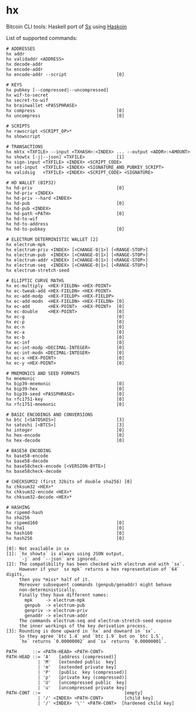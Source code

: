 hx
==

Bitcoin CLI tools: Haskell port of [Sx](https://github.com/spesmilo/sx) using [Haskoin](https://github.com/haskoin/haskoin)

List of supported commands:

    # ADDRESSES
    hx addr
    hx validaddr <ADDRESS>
    hx decode-addr
    hx encode-addr
    hx encode-addr --script                   [0]

    # KEYS
    hx pubkey [--compressed|--uncompressed]
    hx wif-to-secret
    hx secret-to-wif
    hx brainwallet <PASSPHRASE>
    hx compress                               [0]
    hx uncompress                             [0]

    # SCRIPTS
    hx rawscript <SCRIPT_OP>*
    hx showscript

    # TRANSACTIONS
    hx mktx <TXFILE> --input <TXHASH>:<INDEX> ... --output <ADDR>:<AMOUNT>
    hx showtx [-j|--json] <TXFILE>            [1]
    hx sign-input <TXFILE> <INDEX> <SCRIPT_CODE>
    hx set-input  <TXFILE> <INDEX> <SIGNATURE_AND_PUBKEY_SCRIPT>
    hx validsig   <TXFILE> <INDEX> <SCRIPT_CODE> <SIGNATURE>

    # HD WALLET (BIP32)
    hx hd-priv                                [0]
    hx hd-priv <INDEX>
    hx hd-priv --hard <INDEX>
    hx hd-pub                                 [0]
    hx hd-pub <INDEX>
    hx hd-path <PATH>                         [0]
    hx hd-to-wif
    hx hd-to-address
    hx hd-to-pubkey                           [0]

    # ELECTRUM DETERMINISTIC WALLET [2]
    hx electrum-mpk
    hx electrum-priv <INDEX> [<CHANGE-0|1>] [<RANGE-STOP>]
    hx electrum-pub  <INDEX> [<CHANGE-0|1>] [<RANGE-STOP>]
    hx electrum-addr <INDEX> [<CHANGE-0|1>] [<RANGE-STOP>]
    hx electrum-seq  <INDEX> [<CHANGE-0|1>] [<RANGE-STOP>]
    hx electrum-stretch-seed

    # ELLIPTIC CURVE MATHS
    hx ec-multiply  <HEX-FIELDN> <HEX-POINT>
    hx ec-tweak-add <HEX-FIELDN> <HEX-POINT>
    hx ec-add-modp  <HEX-FIELDP> <HEX-FIELDP>
    hx ec-add-modn  <HEX-FIELDN> <HEX-FIELDN> [0]
    hx ec-add       <HEX-POINT>  <HEX-POINT>  [0]
    hx ec-double    <HEX-POINT>               [0]
    hx ec-g                                   [0]
    hx ec-p                                   [0]
    hx ec-n                                   [0]
    hx ec-a                                   [0]
    hx ec-b                                   [0]
    hx ec-inf                                 [0]
    hx ec-int-modp <DECIMAL-INTEGER>          [0]
    hx ec-int-modn <DECIMAL-INTEGER>          [0]
    hx ec-x <HEX-POINT>                       [0]
    hx ec-y <HEX-POINT>                       [0]

    # MNEMONICS AND SEED FORMATS
    hx mnemonic
    hx bip39-mnemonic                         [0]
    hx bip39-hex                              [0]
    hx bip39-seed <PASSPHRASE>                [0]
    hx rfc1751-key                            [0]
    hx rfc1751-mnemonic                       [0]

    # BASIC ENCODINGS AND CONVERSIONS
    hx btc [<SATOSHIS>]                       [3]
    hx satoshi [<BTCS>]                       [3]
    hx integer                                [0]
    hx hex-encode                             [0]
    hx hex-decode                             [0]

    # BASE58 ENCODING
    hx base58-encode
    hx base58-decode
    hx base58check-encode [<VERSION-BYTE>]
    hx base58check-decode

    # CHECKSUM32 (first 32bits of double sha256) [0]
    hx chksum32 <HEX>*
    hx chksum32-encode <HEX>*
    hx chksum32-decode <HEX>*

    # HASHING
    hx ripemd-hash
    hx sha256
    hx ripemd160                              [0]
    hx sha1                                   [0]
    hx hash160                                [0]
    hx hash256                                [0]

    [0]: Not available in sx
    [1]: `hx showtx` is always using JSON output,
         `-j` and `--json` are ignored.
    [2]: The compatibility has been checked with electrum and with `sx`.
         However if your `sx mpk` returns a hex representation of `64` digits,
         then you *miss* half of it.
         Moreover subsequent commands (genpub/genaddr) might behave
         non-deterministically.
         Finally they have different names:
           mpk     -> electrum-mpk
           genpub  -> electrum-pub
           genpriv -> electrum-priv
           genaddr -> electrum-addr
         The commands electrum-seq and electrum-stretch-seed expose
         the inner workings of the key derivation process.
    [3]: Rounding is done upward in `hx` and downard in `sx`.
         So they agree `btc 1.4` and `btc 1.9` but on `btc 1.5`,
         `hx` returns `0.00000002` and `sx` returns `0.00000001`.

    PATH      ::= <PATH-HEAD> <PATH-CONT>
    PATH-HEAD ::= 'A'   [address (compressed)]
                | 'M'   [extended public  key]
                | 'm'   [extended private key]
                | 'P'   [public  key (compressed)]
                | 'p'   [private key (compressed)]
                | 'U'   [uncompressed public  key]
                | 'u'   [uncompressed private key]
    PATH-CONT ::=                                [empty]
                | '/' <INDEX> <PATH-CONT>        [child key]
                | '/' <INDEX> '\'' <PATH-CONT>  [hardened child key]
